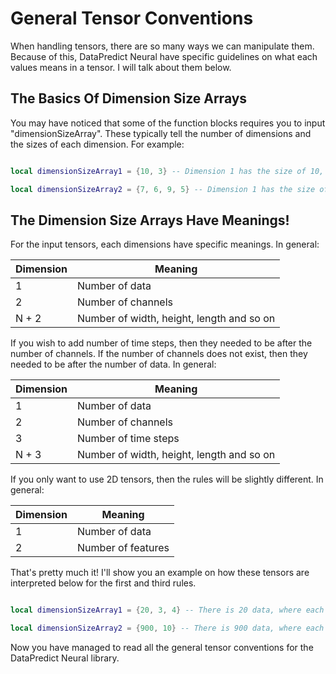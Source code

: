 # General Tensor Conventions

When handling tensors, there are so many ways we can manipulate them. Because of this, DataPredict Neural have specific guidelines on what each values means in a tensor. I will talk about them below.

## The Basics Of Dimension Size Arrays 

You may have noticed that some of the function blocks requires you to input "dimensionSizeArray". These typically tell the number of dimensions and the sizes of each dimension. For example:

```lua

local dimensionSizeArray1 = {10, 3} -- Dimension 1 has the size of 10, dimension 2 has the size of 3.

local dimensionSizeArray2 = {7, 6, 9, 5} -- Dimension 1 has the size of 7, dimension 2 has the size of 6, dimension 3 has the size of 9 and dimension 4 has the size of 5.

```

## The Dimension Size Arrays Have Meanings!

For the input tensors, each dimensions have specific meanings. In general:

| Dimension | Meaning                                   |
|-----------|-------------------------------------------|
| 1         | Number of data                            |
| 2         | Number of channels                        |
| N + 2     | Number of width, height, length and so on |

If you wish to add number of time steps, then they needed to be after the number of channels. If the number of channels does not exist, then they needed to be after the number of data. In general:

| Dimension | Meaning                                   |
|-----------|-------------------------------------------|
| 1         | Number of data                            |
| 2         | Number of channels                        |
| 3         | Number of time steps                      |
| N + 3     | Number of width, height, length and so on |

If you only want to use 2D tensors, then the rules will be slightly different. In general:

| Dimension | Meaning            |
|-----------|--------------------|
| 1         | Number of data     |
| 2         | Number of features |
	
That's pretty much it! I'll show you an example on how these tensors are interpreted below for the first and third rules.

```lua

local dimensionSizeArray1 = {20, 3, 4} -- There is 20 data, where each of them have three channels and a length of 4.

local dimensionSizeArray2 = {900, 10} -- There is 900 data, where each of them have 10 features.

```

Now you have managed to read all the general tensor conventions for the DataPredict Neural library.
